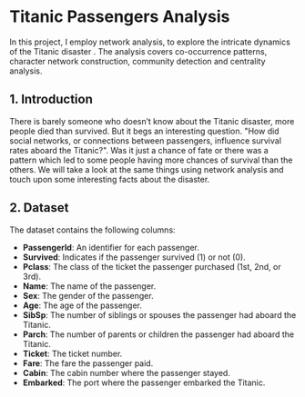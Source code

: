 # Titanic Passengers Analysis
In this project, I employ network analysis, to explore the intricate dynamics of the Titanic disaster . The analysis covers co-occurrence patterns, character network construction, community detection and centrality analysis.

## 1. Introduction

There is barely someone who doesn’t know about the Titanic disaster, more people died than survived. But it begs an interesting question. "How did social networks, or connections between passengers, influence survival rates aboard the Titanic?". Was it just a chance of fate or there was a pattern which led to some people having more chances of survival than the others. We will take a look at the same things using network analysis and touch upon some interesting facts about the disaster.

## 2. Dataset 
The dataset contains the following columns:
- **PassengerId**: An identifier for each passenger.
- **Survived**: Indicates if the passenger survived (1) or not (0).
- **Pclass**: The class of the ticket the passenger purchased (1st, 2nd, or 3rd).
- **Name**: The name of the passenger.
- **Sex**: The gender of the passenger.
- **Age**: The age of the passenger.
- **SibSp**: The number of siblings or spouses the passenger had aboard the Titanic.
- **Parch**: The number of parents or children the passenger had aboard the Titanic.
- **Ticket**: The ticket number.
- **Fare**: The fare the passenger paid.
- **Cabin**: The cabin number where the passenger stayed.
- **Embarked**: The port where the passenger embarked the Titanic.
